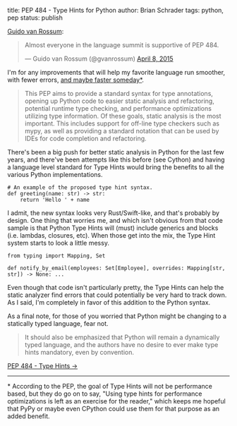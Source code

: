 title: PEP 484 - Type Hints for Python
author: Brian Schrader
tags: python, pep
status: publish

[Guido van Rossum][guido]:

<blockquote class="twitter-tweet" lang="en"><p>Almost everyone in the language summit is supportive of PEP 484.</p>&mdash; Guido van Rossum (@gvanrossum) <a href="https://twitter.com/gvanrossum/status/585872596090032131">April 8, 2015</a></blockquote> <script async src="//platform.twitter.com/widgets.js" charset="utf-8"></script>

[guido]: https://en.wikipedia.org/wiki/Guido_van_Rossum

I'm for any improvements that will help my favorite language run smoother, with fewer errors, [and maybe faster someday*](#speeeed). 

> This PEP aims to provide a standard syntax for type annotations, opening up Python code to easier static analysis and refactoring, potential runtime type checking, and performance optimizations utilizing type information.
> Of these goals, static analysis is the most important. This includes support for off-line type checkers such as mypy, as well as providing a standard notation that can be used by IDEs for code completion and refactoring.

There's been a big push for better static analysis in Python for the last few years, and there've been attempts like this before (see Cython) and having a language level standard for Type Hints would bring the benefits to all the various Python implementations.

<pre><code class="python"># An example of the proposed type hint syntax.
def greeting(name: str) -> str:
    return 'Hello ' + name</code></pre>

I admit, the new syntax looks very Rust/Swift-like, and that's probably by design. One thing that worries me, and which isn't obvious from that code sample is that Python Type Hints will (must) include generics and blocks (i.e. lambdas, closures, etc). When those get into the mix, the Type Hint system starts to look a little messy.

<pre><code class="python">from typing import Mapping, Set

def notify_by_email(employees: Set[Employee], overrides: Mapping[str, str]) -> None: ...</code></pre>

Even though that code isn't particularly pretty, the Type Hints can help the static analyzer find errors that could potentially be very hard to track down. As I said, I'm completely in favor of this addition to the Python syntax.   

As a final note, for those of you worried that Python might be changing to a statically typed language, fear not.

> It should also be emphasized that Python will remain a dynamically typed language, and the authors have no desire to ever make type hints mandatory, even by convention.

[PEP 484 - Type Hints &#8594;](https://www.python.org/dev/peps/pep-0484/)

<link rel="stylesheet" href="http://yandex.st/highlightjs/8.0/styles/default.min.css">
<script src="http://yandex.st/highlightjs/8.0/highlight.min.js"></script>
<script>hljs.initHighlightingOnLoad();</script>

---------

<span id="speeeed">*</span> According to the PEP, the goal of Type Hints will not be performance based, but they do go on to say, "Using type hints for performance optimizations is left as an exercise for the reader," which keeps me hopeful that PyPy or maybe even CPython could use them for that purpose as an added benefit.